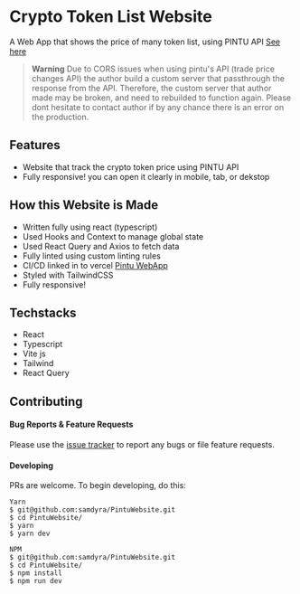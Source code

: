 # Crypto Token List Website

A Web App that shows the price of many token list, using PINTU API [See here](https://pintu-website-livid.vercel.app/)

> **Warning**
> Due to CORS issues when using pintu's API (trade price changes API) the author 
> build a custom server that passthrough the response from the API. 
> Therefore, the custom server that author made may be broken, and need to rebuilded to function again.
> Please dont hesitate to contact author if by any chance there is an error on the production.

## Features

- Website that track the crypto token price using PINTU API
- Fully responsive! you can open it clearly in mobile, tab, or dekstop

## How this Website is Made
- Written fully using react (typescript)
- Used Hooks and Context to manage global state
- Used React Query and Axios to fetch data
- Fully linted using custom linting rules
- CI/CD linked in to vercel [Pintu WebApp](https://pintu-website-livid.vercel.app/)
- Styled with TailwindCSS
- Fully responsive!

## Techstacks
- React
- Typescript
- Vite js
- Tailwind
- React Query
## Contributing
#### Bug Reports & Feature Requests

Please use the [issue tracker](https://github.com/samdyra/PintuWebsite/issues) to report any bugs or file feature requests.

#### Developing

PRs are welcome. To begin developing, do this:

```
Yarn
$ git@github.com:samdyra/PintuWebsite.git
$ cd PintuWebsite/
$ yarn
$ yarn dev

NPM
$ git@github.com:samdyra/PintuWebsite.git
$ cd PintuWebsite/
$ npm install
$ npm run dev
```
